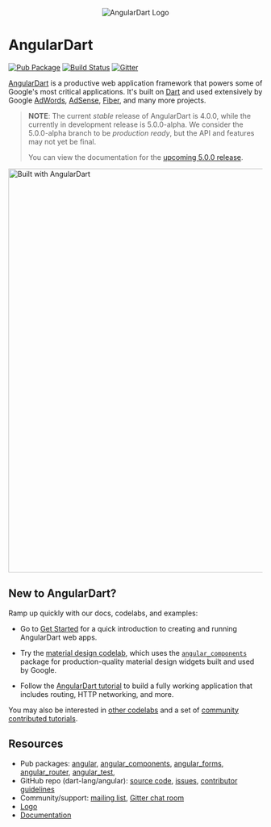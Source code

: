 <p align="center">
  <img src="https://raw.githubusercontent.com/dart-lang/logos/master/logos_and_wordmarks/angulardart-logo.png" alt="AngularDart Logo">
  <h1>AngularDart</h1>
</p>

<!-- Badges -->

[![Pub Package](https://img.shields.io/pub/v/angular.svg)](https://pub.dartlang.org/packages/angular)
[![Build Status](https://travis-ci.org/dart-lang/angular.svg?branch=master)](https://travis-ci.org/dart-lang/angular)
[![Gitter](https://img.shields.io/gitter/room/dart-lang/angular.svg)](https://gitter.im/dart-lang/angular)

[AngularDart][webdev_angular] is a productive web application framework that
powers some of Google's most critical applications.
It's built on [Dart][dart_web] and used extensively by Google
[AdWords][ad_words], [AdSense][ad_sense], [Fiber][fiber],
and many more projects.

> **NOTE**: The current _stable_ release of AngularDart is 4.0.0, while the
> currently in development release is 5.0.0-alpha. We consider the 5.0.0-alpha
> branch to be _production ready_, but the API and features may not yet be
> final.
>
> You can view the documentation for the [upcoming 5.0.0 release][new_docs].

[new_docs]: https://webdev-dartlang-org-dev.firebaseapp.com/

<a href="http://news.dartlang.org/2016/03/the-new-adwords-ui-uses-dart-we-asked.html">
<img src="https://2.bp.blogspot.com/-T50YZP5hlW4/Vv07k1PPVmI/AAAAAAAAM_Q/kVo8eImMOFUWLYqXg_xGzaWPvvlO7lhng/s0/adwords-dart.png" width="800" alt="Built with AngularDart">
</a>

## New to AngularDart?

Ramp up quickly with our docs, codelabs, and examples:

* Go to [Get Started][get_started] for a quick introduction to
  creating and running AngularDart web apps.

* Try the [material design codelab][codelab1], which uses the
  [`angular_components`][webdev_components]
  package for production-quality material design widgets built and used by
  Google.

* Follow the [AngularDart tutorial][tutorial] to build a
  fully working application that includes routing, HTTP networking, and more.

You may also be interested in [other codelabs][codelabs] and
a set of [community contributed tutorials][comm].

[get_started]: https://webdev.dartlang.org/guides/get-started
[codelab1]: https://codelabs.developers.google.com/codelabs/your-first-angulardart-web-app/
[tutorial]: https://webdev.dartlang.org/angular/tutorial
[codelabs]: https://webdev.dartlang.org/codelabs
[comm]: https://dart.academy/tag/angular/
[webdev_components]: https://webdev.dartlang.org/components

## Resources

 * Pub packages:
   [angular][pub_angular],
   [angular_components][pub_angular_components],
   [angular_forms][pub_angular_forms],
   [angular_router][pub_angular_router],
   [angular_test][pub_angular_test],
 * GitHub repo (dart-lang/angular):
   [source code](https://github.com/dart-lang/angular),
   [issues](https://github.com/dart-lang/angular/issues),
   [contributor guidelines][contribute]
 * Community/support:
   [mailing list](https://groups.google.com/a/dartlang.org/forum/#!forum/web),
   [Gitter chat room](https://gitter.im/dart-lang/angular)
 * [Logo](https://github.com/dart-lang/logos/tree/master/angular/)
 * [Documentation][webdev_angular]

[ad_sense]: http://news.dartlang.org/2016/10/google-adsense-angular-dart.html
[ad_words]: http://news.dartlang.org/2016/03/the-new-adwords-ui-uses-dart-we-asked.html
[fiber]: http://news.dartlang.org/2015/11/how-google-uses-angular-2-with-dart.html
[webdev_angular]: https://webdev.dartlang.org/angular
[dart_web]: https://webdev.dartlang.org/
[pub_angular]: https://pub.dartlang.org/packages/angular
[pub_angular_components]: https://pub.dartlang.org/packages/angular_components
[pub_angular_forms]: https://pub.dartlang.org/packages/angular_forms
[pub_angular_router]: https://pub.dartlang.org/packages/angular_router
[pub_angular_test]: https://pub.dartlang.org/packages/angular_test
[contribute]: https://github.com/dart-lang/angular/blob/master/CONTRIBUTING.md
